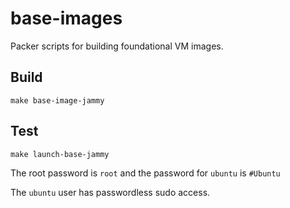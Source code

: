 # base-images
Packer scripts for building foundational VM images.

## Build
`make base-image-jammy`

## Test
`make launch-base-jammy`

The root password is `root` and the password for `ubuntu` is `#Ubuntu`

The `ubuntu` user has passwordless sudo access.
